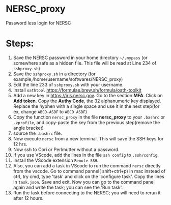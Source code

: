# NERSC_proxy
Password less login for NERSC


# Steps:


1. Save the NERSC password in your home directory `~/.mypass` (or somewhere safe as a hidden file. This file will be read at Line 234 of `sshproxy.sh`)
2. Save the `sshproxy.sh` in a directory (for example,/home/username/softwares/NERSC_proxy)
3. Edit the line 233 of `sshproxy.sh` with your username.
4. Install `oathtool` https://formulae.brew.sh/formula/oath-toolkit
5. Add a new key in https://iris.nersc.gov. Go to the section __MFA__. Click on __Add token__. Copy the __Authy Code__, the 32 alphanumeric key displayed. Replace the hyphen with a single space and use it in the next step(for ex, change `ABCD-ASDF` to `ABCD ASDF`)
6. Copy the function `nersc_proxy` in the file __nersc_proxy__ to your `.bashrc` or `.zprofile`, and copy-paste the key from the previous step(remove the angle bracket)
7. source the `.bashrc` file.
8. Now execute `nersc` from a new terminal. This will save the SSH keys for 12 hrs. 
9. Now ssh to Cori or Perlmutter without a password.
10. If you use VScode, add the lines in the file `ssh config` to `.ssh/config`.
11. Install the VScode extension `Remote SSH`.
12. Also, you can add a task in VScode to run the command `nersc` directly from the vscode. Go to command pannel( shift+ctrl+p) in mac instead of ctrl, try cmd, type 'task' and click on the 'configure task'. Copy the lines in `task.json`. Save and exit. Now you can go to the command panel again and write the task; you can see the 'Run task'. 
13. Run the task before connecting to the NERSC; you will need to rerun it after 12 hours.
